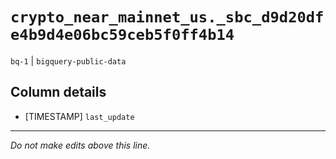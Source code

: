 # `crypto_near_mainnet_us._sbc_d9d20dfe4b9d4e06bc59ceb5f0ff4b14`
`bq-1` | `bigquery-public-data`

## Column details
* [TIMESTAMP] `last_update`

-------------------------------------------------------------------------------
*Do not make edits above this line.*
